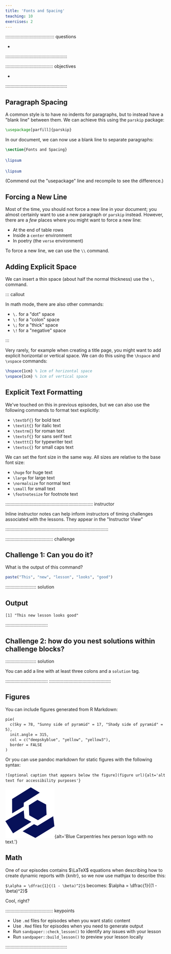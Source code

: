 ```yaml
---
title: 'Fonts and Spacing'
teaching: 10
exercises: 2
---
```


:::::::::::::::::::::::::::::::::::::: questions 

- 

::::::::::::::::::::::::::::::::::::::::::::::::

::::::::::::::::::::::::::::::::::::: objectives

- 

::::::::::::::::::::::::::::::::::::::::::::::::

## Paragraph Spacing

A common style is to have no indents for paragraphs, but to instead have a "blank line" between 
them. We can achieve this using the `parskip` package:

```latex
\usepackage[parfill]{parskip}
```

In our document, we can now use a blank line to separate paragraphs:

```latex
\section{Fonts and Spacing}

\lipsum

\lipsum
```

(Commend out the "usepackage" line and recompile to see the difference.)

## Forcing a New Line

Most of the time, you should not force a new line in your document; you almost certainly want to
use a new paragraph or `parskip` instead. However, there are a *few* places where you might want
to force a new line:

- At the end of table rows
- Inside a `center` environment
- In poetry (the `verse` environment)

To force a new line, we can use the `\\` command.

## Adding Explicit Space

We can insert a thin space (about half the normal thickness) use the `\,` command.

::: callout

In math mode, there are also other commands:

- `\.` for a "dot" space
- `\:` for a "colon" space
- `\;` for a "thick" space
- `\!` for a "negative" space

:::

Very rarely, for example when creating a title page, you might want to add explicit horizontal or
vertical space. We can do this using the `\hspace` and `\vspace` commands:

```latex
\hspace{1cm} % 1cm of horizontal space
\vspace{1cm} % 1cm of vertical space
```

## Explicit Text Formatting

We've touched on this in previous episodes, but we can also use the following commands to format
text explicitly:

- `\textbf{}` for bold text
- `\textit{}` for italic text
- `\textrm{}` for roman text
- `\textsf{}` for sans serif text
- `\texttt{}` for typewriter text
- `\textsc{}` for small caps text

We can set the font size in the same way. All sizes are relative to the base font size:

- `\huge` for huge text
- `\large` for large text
- `\normalsize` for normal text
- `\small` for small text
- `\footnotesize` for footnote text

:::::::::::::::::::::::::::::::::::::::::::::::::::::::::::::::::::: instructor

Inline instructor notes can help inform instructors of timing challenges
associated with the lessons. They appear in the "Instructor View"

::::::::::::::::::::::::::::::::::::::::::::::::::::::::::::::::::::::::::::::::

::::::::::::::::::::::::::::::::::::: challenge 

## Challenge 1: Can you do it?

What is the output of this command?

```r
paste("This", "new", "lesson", "looks", "good")
```

:::::::::::::::::::::::: solution 

## Output
 
```output
[1] "This new lesson looks good"
```

:::::::::::::::::::::::::::::::::


## Challenge 2: how do you nest solutions within challenge blocks?

:::::::::::::::::::::::: solution 

You can add a line with at least three colons and a `solution` tag.

:::::::::::::::::::::::::::::::::
::::::::::::::::::::::::::::::::::::::::::::::::

## Figures

You can include figures generated from R Markdown:

```{r pyramid, fig.alt = "pie chart illusion of a pyramid", fig.cap = "Sun arise each and every morning"}
pie(
  c(Sky = 78, "Sunny side of pyramid" = 17, "Shady side of pyramid" = 5), 
  init.angle = 315, 
  col = c("deepskyblue", "yellow", "yellow3"), 
  border = FALSE
)
```
Or you can use pandoc markdown for static figures with the following syntax:

`![optional caption that appears below the figure](figure url){alt='alt text for
accessibility purposes'}`

![You belong in The Carpentries!](https://raw.githubusercontent.com/carpentries/logo/master/Badge_Carpentries.svg){alt='Blue Carpentries hex person logo with no text.'}

## Math

One of our episodes contains $\LaTeX$ equations when describing how to create
dynamic reports with {knitr}, so we now use mathjax to describe this:

`$\alpha = \dfrac{1}{(1 - \beta)^2}$` becomes: $\alpha = \dfrac{1}{(1 - \beta)^2}$

Cool, right?

::::::::::::::::::::::::::::::::::::: keypoints 

- Use `.md` files for episodes when you want static content
- Use `.Rmd` files for episodes when you need to generate output
- Run `sandpaper::check_lesson()` to identify any issues with your lesson
- Run `sandpaper::build_lesson()` to preview your lesson locally

::::::::::::::::::::::::::::::::::::::::::::::::

